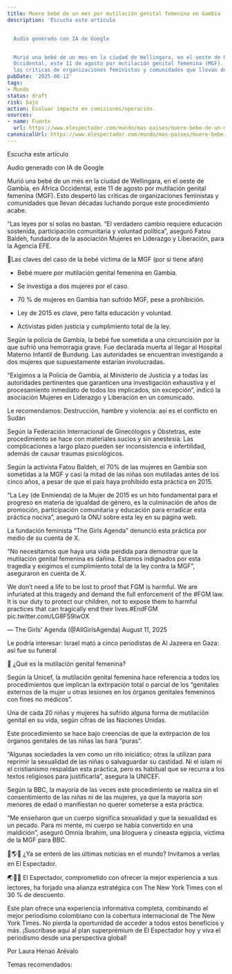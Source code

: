 ```yaml
---
title: Muere bebé de un mes por mutilación genital femenina en Gambia
description: 'Escucha este artículo


  Audio generado con IA de Google


  Murió una bebé de un mes en la ciudad de Wellingara, en el oeste de Gambia, en África
  Occidental, este 11 de agosto por mutilación genital femenina (MGF). Esto despertó
  las críticas de organizaciones feministas y comunidades que llevan décadas…'
pubDate: '2025-08-12'
tags:
- Mundo
status: draft
risk: bajo
action: Evaluar impacto en comisiones/operación.
sources:
- name: Fuente
  url: https://www.elespectador.com/mundo/mas-paises/muere-bebe-de-un-mes-por-mutilacion-genital-femenina-en-gambia/
canonicalUrl: https://www.elespectador.com/mundo/mas-paises/muere-bebe-de-un-mes-por-mutilacion-genital-femenina-en-gambia/
---
```

Escucha este artículo

Audio generado con IA de Google

Murió una bebé de un mes en la ciudad de Wellingara, en el oeste de Gambia, en África Occidental, este 11 de agosto por mutilación genital femenina (MGF). Esto despertó las críticas de organizaciones feministas y comunidades que llevan décadas luchando porque este procedimiento acabe.

“Las leyes por sí solas no bastan. “El verdadero cambio requiere educación sostenida, participación comunitaria y voluntad política”, aseguró Fatou Baldeh, fundadora de la asociación Mujeres en Liderazgo y Liberación, para la Agencia EFE.

🔑Las claves del caso de la bebé víctima de la MGF (por si tiene afán)

- Bebé muere por mutilación genital femenina en Gambia.

- Se investiga a dos mujeres por el caso.

- 70 % de mujeres en Gambia han sufrido MGF, pese a prohibición.

- Ley de 2015 es clave, pero falta educación y voluntad.

- Activistas piden justicia y cumplimiento total de la ley.

Según la policía de Gambia, la bebé fue sometida a una circuncisión por la que sufrió una hemorragia grave. Fue declarada muerta al llegar al Hospital Materno Infantil de Bundung. Las autoridades se encuentran investigando a dos mujeres que supuestamente estarían involucradas.

“Exigimos a la Policía de Gambia, al Ministerio de Justicia y a todas las autoridades pertinentes que garanticen una investigación exhaustiva y el procesamiento inmediato de todos los implicados, sin excepción”, indicó la asociación Mujeres en Liderazgo y Liberación en un comunicado.

Le recomendamos: Destrucción, hambre y violencia: así es el conflicto en Sudán

Según la Federación Internacional de Ginecólogos y Obstetras, este procedimiento se hace con materiales sucios y sin anestesia. Las complicaciones a largo plazo pueden ser inconsistencia e infertilidad, además de causar traumas psicológicos.

Según la activista Fatou Baldeh, el 70% de las mujeres en Gambia son sometidas a la MGF y casi la mitad de las niñas son mutiladas antes de los cinco años, a pesar de que el país haya prohibido esta práctica en 2015.

“La Ley (de Enmienda) de la Mujer de 2015 es un hito fundamental para el progreso en materia de igualdad de género, es la culminación de años de promoción, participación comunitaria y educación para erradicar esta práctica nociva”, aseguró la ONU sobre esta ley en su página web.

La fundación feminista “The Girls Agenda” denunció esta práctica por medio de su cuenta de X.

“No necesitamos que haya una vida perdida para demostrar que la mutilación genital femenina es dañina. Estamos indignados por esta tragedia y exigimos el cumplimiento total de la ley contra la MGF”, aseguraron en cuenta de X.

We don’t need a life to be lost to proof that FGM is harmful. We are infuriated at this tragedy and demand the full enforcement of the #FGM law. It is our duty to protect our children, not to expose them to harmful practices that can tragically end their lives.#EndFGM pic.twitter.com/LG8FS9lwOX

— The Girls' Agenda (@AllGirlsAgenda) August 11, 2025

Le podría interesar: Israel mató a cinco periodistas de Al Jazeera en Gaza: así fue su funeral

📌 ¿Qué es la mutilación genital femenina?

Según la Unicef, la mutilación genital femenina hace referencia a todos los procedimientos que implican la extirpación total o parcial de los “genitales externos de la mujer u otras lesiones en los órganos genitales femeninos con fines no médicos”.

Una de cada 20 niñas y mujeres ha sufrido alguna forma de mutilación genital en su vida, según cifras de las Naciones Unidas.

Este procedimiento se hace bajo creencias de que la extirpación de los órganos genitales de las niñas las hará “puras”.

“Algunas sociedades la ven como un rito iniciático; otras la utilizan para reprimir la sexualidad de las niñas o salvaguardar su castidad. Ni el islam ni el cristianismo respaldan esta práctica, pero es habitual que se recurra a los textos religiosos para justificarla”, asegura la UNICEF.

Según la BBC, la mayoría de las veces este procedimiento se realiza sin el consentimiento de las niñas ni de las mujeres, ya que la mayoría son menores de edad o manifiestan no querer someterse a esta práctica.

“Me enseñaron que un cuerpo significa sexualidad y que la sexualidad es un pecado. Para mi mente, mi cuerpo se había convertido en una maldición”, aseguró Omnia Ibrahim, una bloguera y cineasta egipcia, víctima de la MGF para BBC.

👀🌎📄 ¿Ya se enteró de las últimas noticias en el mundo? Invitamos a verlas en El Espectador.

🌏📰🗽 El Espectador, comprometido con ofrecer la mejor experiencia a sus lectores, ha forjado una alianza estratégica con The New York Times con el 30 % de descuento.

Este plan ofrece una experiencia informativa completa, combinando el mejor periodismo colombiano con la cobertura internacional de The New York Times. No pierda la oportunidad de acceder a todos estos beneficios y más. ¡Suscríbase aquí al plan superprémium de El Espectador hoy y viva el periodismo desde una perspectiva global!

Por Laura Henao Arévalo

Temas recomendados: